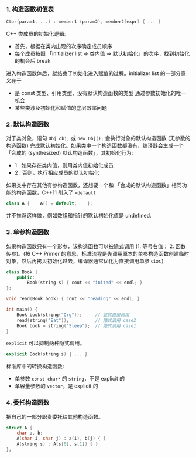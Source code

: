 ### 1. 构造函数初值表

```cpp
Ctor(param1, ...) : member1 (param2), member2(expr) { ... }
```

C++ 类成员的初始化逻辑:

-   首先，根据在类内出现的次序确定成员顺序
-   每个成员按照 「initializer list => 类内值 => 默认初始化」的次序，找到初始化的机会后 break

进入构造函数体后，就结束了初始化进入赋值的过程。initializer list 的一部分意义在于

-   是 const 类型、引用类型、没有默认构造函数的类型 通过参数初始化的唯一机会
-   某些类涉及初始化和赋值的底层效率问题

### 2. 默认构造函数

对于类对象，语句 `Obj obj;` 或 `new Obj();` 会执行对象的默认构造函数 (无参数的构造函数) 完成默认初始化。如果类中一个构造函数都没有，编译器会生成一个「合成的 (synthesized) 默认构造函数」，其初始化行为:

<font class="u_nn_u1%20">

-   1 . 如果存在类内值，则用类内值初始化成员
-   2 . 否则，执行相应成员的默认初始化

</font>

如果类中存在其他有参构造函数，还想要一个和 「合成的默认构造函数」相同功能的构造函数，C++11 引入了 `=default`

```cpp
class A {    A() = default;    };
```

并不推荐这样做，例如数组和指针的默认初始化值是 undefined.

### 3. 单参构造函数

如果构造函数只有一个形参，该构造函数可以被隐式调用 (1. 等号右值； 2. 函数传参)。(按 C++ Primer 的意思，标准流程是先调用原本的单参构造函数创建临时对象，然后再拷贝初始化过去，编译器通常优化为直接调用单参 ctor.)

```cpp
class Book {
    public:
        Book(string s) { cout << "inited" << endl; }
};

void read(Book book) { cout << "reading" << endl; }

int main() {
    Book book(string("Org"));     // 显式直接调用
    read(string("Eat"));          // 隐式调用 case2
    Book book = string("Sleep");  // 隐式调用 case1
}
```

`explicit` 可以抑制两种隐式调用。

```cpp
explicit Book(string s) { ... }
```

标准库中的转换构造函数:

-   单参数 `const char*` 的 `string`，不是 explicit 的
-   单容量参数的 `vector`，是 explicit 的

### 4. 委托构造函数

把自己的一部分职责委托给其他构造函数。

```cpp
struct A {
    char a, b;
    A(char i, char j) : a(i), b(j) { }
    A(string s) : A(s[0], s[1]) { }
};
```
